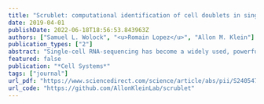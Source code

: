 ```yaml
---
title: "Scrublet: computational identification of cell doublets in single-cell transcriptomic data"
date: 2019-04-01
publishDate: 2022-06-18T18:56:53.843963Z
authors: ["Samuel L. Wolock", "<u>Romain Lopez</u>", "Allon M. Klein"]
publication_types: ["2"]
abstract: "Single-cell RNA-sequencing has become a widely used, powerful approach for studying cell populations. However, these methods often generate multiplet artifacts, where two or more cells receive the same barcode, resulting in a hybrid transcriptome. In most experiments, multiplets account for several percent of transcriptomes and can confound downstream data analysis. Here, we present Scrublet (Single-Cell Remover of Doublets), a framework for predicting the impact of multiplets in a given analysis and identifying problematic multiplets. Scrublet avoids the need for expert knowledge or cell clustering by simulating multiplets from the data and building a nearest neighbor classifier. To demonstrate the utility of this approach, we test Scrublet on several datasets that include independent knowledge of cell multiplets."
featured: false
publication: "*Cell Systems*"
tags: ["journal"]
url_pdf: "https://www.sciencedirect.com/science/article/abs/pii/S2405471218304745"
url_code: "https://github.com/AllonKleinLab/scrublet"
---
```


